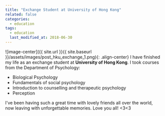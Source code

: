```yaml
---
title: "Exchange Student at University of Hong Kong"
related: false
categories:
  - education
tags:
  - education
  last_modified_at: 2018-06-30
---
```

![image-center]({{ site.url }}{{ site.baseurl }}/assets/images/post_hku_exchange_1.png){: .align-center}
I have finished my life as an exchange student at **University of Hong Kong**. I took courses from the Department of Psychology:
* Biological Psychology  
* Fundamentals of social psychology   
* Introduction to counselling and therapeutic psychology  
* Perception  

I've been having such a great time with lovely friends all over the world, now leaving with unforgettable memories. Love you all! <3<3
